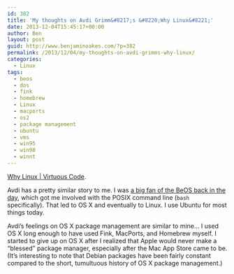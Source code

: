 ```yaml
---
id: 382
title: 'My thoughts on Avdi Grimm&#8217;s &#8220;Why Linux&#8221;'
date: 2013-12-04T15:45:17+00:00
author: Ben
layout: post
guid: http://www.benjaminoakes.com/?p=382
permalink: /2013/12/04/my-thoughts-on-avdi-grimms-why-linux/
categories:
  - Linux
tags:
  - beos
  - dos
  - fink
  - homebrew
  - Linux
  - macports
  - os2
  - package management
  - ubuntu
  - vms
  - win95
  - win98
  - winnt
---
```

[Why Linux | Virtuous Code](http://devblog.avdi.org/2011/08/09/why-linux/).

Avdi has a pretty similar story to me. I was [a big fan of the BeOS back in the day](http://www.benjaminoakes.com/2004/08/16/nostalgia/), which got me involved with the POSIX command line (`bash` specifically). That led to OS X and eventually to Linux. I use Ubuntu for most things today.

Avdi&#8217;s feelings on OS X package management are similar to mine... I used OS X long enough to have used Fink, MacPorts, and Homebrew myself. I started to give up on OS X after I realized that Apple would never make a &#8220;blessed&#8221; package manager, especially after the Mac App Store came to be. (It&#8217;s interesting to note that Debian packages have been fairly constant compared to the short, tumultuous history of OS X package management.)